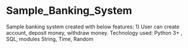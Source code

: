 # Sample_Banking_System
Sample banking system created with below features: 1) User can create account, deposit money, withdraw money. Technology used: Python 3+ , SQL, modules String, Time, Random
